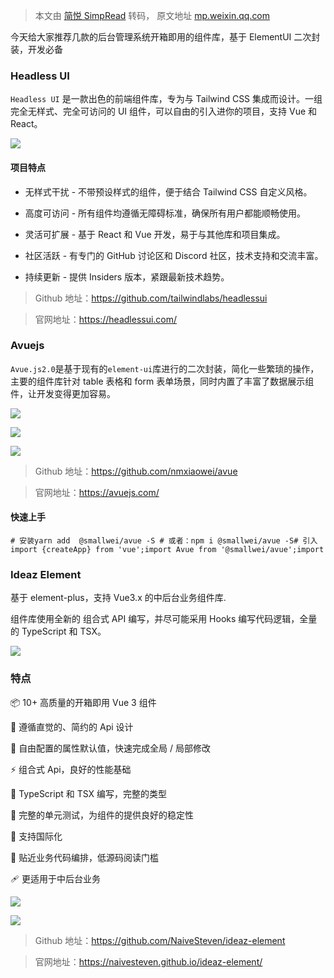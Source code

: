> 本文由 [简悦 SimpRead](http://ksria.com/simpread/) 转码， 原文地址 [mp.weixin.qq.com](https://mp.weixin.qq.com/s/QHtIPNUyrlXwTp9Vk24rIw)

今天给大家推荐几款的后台管理系统开箱即用的组件库，基于 ElementUI 二次封装，开发必备  

### Headless UI

`Headless UI` 是一款出色的前端组件库，专为与 Tailwind CSS 集成而设计。一组完全无样式、完全可访问的 UI 组件，可以自由的引入进你的项目，支持 Vue 和 React。

![](https://mmbiz.qpic.cn/sz_mmbiz_png/WqeajEMWSayaACxfA7AgKYhvX0iaYyf0JeJvYvW6jYZNVMXwIxZkryhdne9Jqh8zTKrjDmrV4Hwd7YJFc6IyHUg/640?wx_fmt=png&from=appmsg)

#### 项目特点

*   无样式干扰 - 不带预设样式的组件，便于结合 Tailwind CSS 自定义风格。
    
*   高度可访问 - 所有组件均遵循无障碍标准，确保所有用户都能顺畅使用。
    
*   灵活可扩展 - 基于 React 和 Vue 开发，易于与其他库和项目集成。
    
*   社区活跃 - 有专门的 GitHub 讨论区和 Discord 社区，技术支持和交流丰富。
    
*   持续更新 - 提供 Insiders 版本，紧跟最新技术趋势。
    

> Github 地址：https://github.com/tailwindlabs/headlessui

> 官网地址：https://headlessui.com/

### Avuejs

`Avue.js2.0`是基于现有的`element-ui`库进行的二次封装，简化一些繁琐的操作，主要的组件库针对 table 表格和 form 表单场景，同时内置了丰富了数据展示组件，让开发变得更加容易。

![](https://mmbiz.qpic.cn/sz_mmbiz_png/WqeajEMWSayaACxfA7AgKYhvX0iaYyf0Jr26icfOTdxTtgiacSsIIDoibiaJ2fEQ4ogxMQHVe4vibHJJD58tBMNCib5WQ/640?wx_fmt=png&from=appmsg)

![](https://mmbiz.qpic.cn/sz_mmbiz_png/WqeajEMWSayaACxfA7AgKYhvX0iaYyf0JpbMb1NjdwAN4fgbwoKMPWW8QjQiahnQyqsCmTIEWVrdITwJ7MuQ30MQ/640?wx_fmt=png&from=appmsg)

![](https://mmbiz.qpic.cn/sz_mmbiz_png/WqeajEMWSayaACxfA7AgKYhvX0iaYyf0JeQHiaWx6DTO0ibA0vLBXseibEEGKOFZIRNzF5aPJtiaWIlw6IpBpcCYRBA/640?wx_fmt=png&from=appmsg)

> Github 地址：https://github.com/nmxiaowei/avue

> 官网地址：https://avuejs.com/

#### 快速上手

```
# 安装yarn add  @smallwei/avue -S # 或者：npm i @smallwei/avue -S# 引入import {createApp} from 'vue';import Avue from '@smallwei/avue';import '@smallwei/avue/lib/index.css';const app =createApp({});app.use(Avue);
```

### Ideaz Element

基于 element-plus，支持 Vue3.x 的中后台业务组件库.

组件库使用全新的 组合式 API 编写，并尽可能采用 Hooks 编写代码逻辑，全量的 TypeScript 和 TSX。

![](https://mmbiz.qpic.cn/sz_mmbiz_png/WqeajEMWSayaACxfA7AgKYhvX0iaYyf0JicRVmIXR9AChQUf1uKKgurbWx0LiaekWmiaibWTI8oob5ptJM6RM4RbgvQ/640?wx_fmt=png&from=appmsg)

### 特点

📦 10+ 高质量的开箱即用 Vue 3 组件

📐 遵循直觉的、简约的 Api 设计

🔧 自由配置的属性默认值，快速完成全局 / 局部修改

⚡ 组合式 Api，良好的性能基础

🔨 TypeScript 和 TSX 编写，完整的类型

💪 完整的单元测试，为组件的提供良好的稳定性

🚩 支持国际化

👀 贴近业务代码编排，低源码阅读门槛

🩹 更适用于中后台业务

![](https://mmbiz.qpic.cn/sz_mmbiz_png/WqeajEMWSayaACxfA7AgKYhvX0iaYyf0JjU1exJ9HnFRTulprX47AEdKxl85FQh27edvWdIMk2PgibpD6MOuwzLQ/640?wx_fmt=png&from=appmsg)

![](https://mmbiz.qpic.cn/sz_mmbiz_png/WqeajEMWSayaACxfA7AgKYhvX0iaYyf0JJdnrOcnpTgsFQqglZdUwMvzudXojIicyQLFa72jekVVQiaKsczkylb9A/640?wx_fmt=png&from=appmsg)

> Github 地址：https://github.com/NaiveSteven/ideaz-element

> 官网地址：https://naivesteven.github.io/ideaz-element/